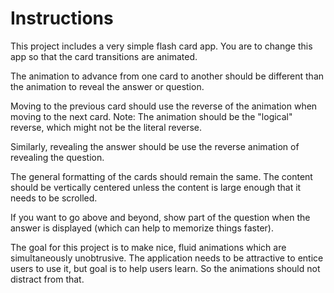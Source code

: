 # Instructions

This project includes a very simple flash card app. You are to change this app 
so that the card transitions are animated.

The animation to advance from one card to another should be different than the
animation to reveal the answer or question.

Moving to the previous card should use the reverse of the animation when 
moving to the next card. Note: The animation should be the "logical" reverse,
which might not be the literal reverse.

Similarly, revealing the answer should be use the reverse animation of 
revealing the question.

The general formatting of the cards should remain the same. The content should
be vertically centered unless the content is large enough that it needs to be
scrolled.

If you want to go above and beyond, show part of the question when the answer
is displayed (which can help to memorize things faster).

The goal for this project is to make nice, fluid animations which are
simultaneously unobtrusive. The application needs to be attractive to entice
users to use it, but goal is to help users learn. So the animations should not
distract from that.